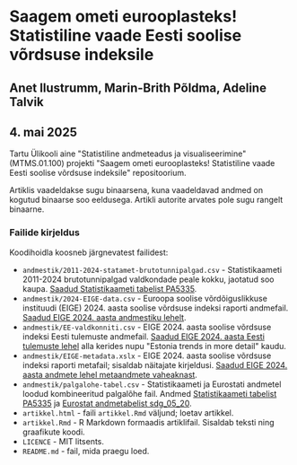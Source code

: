 # Saagem ometi eurooplasteks! Statistiline vaade Eesti soolise võrdsuse indeksile

## Anet Ilustrumm, Marin-Brith Põldma, Adeline Talvik

## 4. mai 2025

Tartu Ülikooli aine "Statistiline andmeteadus ja visualiseerimine" (MTMS.01.100) projekti "Saagem ometi eurooplasteks! Statistiline vaade Eesti soolise võrdsuse indeksile" repositoorium.

Artiklis vaadeldakse sugu binaarsena, kuna vaadeldavad andmed on kogutud binaarse soo eeldusega. Artikli autorite arvates pole sugu rangelt binaarne.

### Failide kirjeldus

Koodihoidla koosneb järgnevatest failidest:
* `andmestik/2011-2024-statamet-brutotunnipalgad.csv` - Statistikaameti 2011-2024 brutotunnipalgad valdkondade peale kokku, jaotatud soo kaupa. [Saadud Statistikaameti tabelist PA5335](https://andmed.stat.ee/et/stat/majandus__palk-ja-toojeukulu__palk__aastastatistika/PA5335).
* `andmestik/2024-EIGE-data.csv` - Euroopa soolise võrdõiguslikkuse instituudi (EIGE) 2024. aasta soolise võrdsuse indeksi raporti andmefail. [Saadud EIGE 2024. aasta andmestiku lehelt](https://eige.europa.eu/gender-statistics/dgs/indicator/index__index_scores/datatable).
* `andmestik/EE-valdkonniti.csv` - EIGE 2024. aasta soolise võrdsuse indeksi Eesti tulemuste andmefail. [Saadud EIGE 2024. aasta Eesti tulemuste lehel](https://eige.europa.eu/gender-equality-index/2024/country/EE) alla kerides nupu "Estonia trends in more detail" kaudu.
* `andmestik/EIGE-metadata.xslx` - EIGE 2024. aasta soolise võrdsuse indeksi raporti metafail; sisaldab näitajate kirjeldusi. [Saadud EIGE 2024. aasta andmete lehel metaandmete vaheaknast](https://eige.europa.eu/gender-statistics/dgs/indicator/index__index_scores/metadata).
* `andmestik/palgalohe-tabel.csv` - Statistikaameti ja Eurostati andmetel loodud kombineeritud palgalõhe fail. Andmed [Statistikaameti tabelist PA5335](https://andmed.stat.ee/et/stat/majandus__palk-ja-toojeukulu__palk__aastastatistika/PA5335) ja [Eurostat andmetabelist sdg_05_20](https://ec.europa.eu/eurostat/databrowser/view/sdg_05_20/default/table?lang=en).
* `artikkel.html` - faili `artikkel.Rmd` väljund; loetav artikkel.
* `artikkel.Rmd` - R Markdown formaadis artiklifail. Sisaldab teksti ning graafikute koodi.
* `LICENCE` - MIT litsents.
* `README.md` - fail, mida praegu loed.